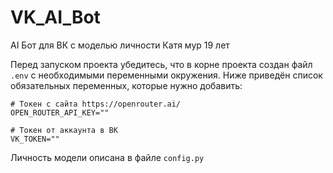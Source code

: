# VK_AI_Bot

AI Бот для ВК с моделью личности Катя мур 19 лет

Перед запуском проекта убедитесь, что в корне проекта создан файл `.env` с необходимыми переменными окружения. Ниже приведён список обязательных переменных, которые нужно добавить:
```
# Токен с сайта https://openrouter.ai/
OPEN_ROUTER_API_KEY=""

# Токен от аккаунта в ВК
VK_TOKEN=""
```
Личность модели описана в файле `config.py`